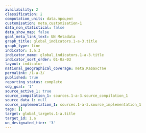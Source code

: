 ```yaml
---
availability: 2
classification: 2
computation_units: data.процент
customisation: meta.customisation-1
data_non_statistical: false
data_show_map: false
goal_meta_link_text: UN Metadata
graph_title: global_indicators.1-a-3.title
graph_type: line
indicator: 1.a.3
indicator_name: global_indicators.1-a-3.title
indicator_sort_order: 01-0a-03
layout: indicator
national_geographical_coverage: meta.Казахстан
permalink: /1-a-3/
published: true
reporting_status: complete
sdg_goal: '1'
source_active_1: true
source_compilation_1: sources.1-a-3.source_compilation_1
source_data_1: null
source_implementation_1: sources.1-a-3.source_implementation_1
tags: []
target: global_targets.1-a.title
target_id: 1.a
un_designated_tier: '3'
---
```

